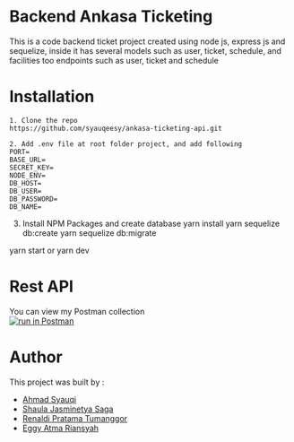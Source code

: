 # Backend Ankasa Ticketing
This is a code backend ticket project created using node js, express js and sequelize, inside it has several models such as user, ticket, schedule, and facilities too endpoints such as user, ticket and schedule

# Installation
```
1. Clone the repo
https://github.com/syauqeesy/ankasa-ticketing-api.git

2. Add .env file at root folder project, and add following
PORT=
BASE_URL=
SECRET_KEY=
NODE_ENV=
DB_HOST=
DB_USER=
DB_PASSWORD=
DB_NAME=
```

3. Install NPM Packages and create database
yarn install
yarn sequelize db:create
yarn sequelize db:migrate

yarn start or yarn dev


# Rest API
You can view my Postman collection </br>
[![run in Postman](https://run.pstmn.io/button.svg)](https://www.getpostman.com/collections/2eeb42b4fccd98b0bdee)

# Author
This project was built by :
* [Ahmad Syauqi](https://github.com/syauqeesy)
* [Shaula Jasminetya Saga](https://github.com/sjasminetya)
* [Renaldi Pratama Tumanggor](https://github.com/renaldipratama97)
* [Eggy Atma Riansyah](https://github.com/eggyatma2908)
